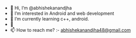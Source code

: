 - 👋 Hi, I’m @abhishekanandjha
- 👀 I’m interested in Android and web development 
- 🌱 I’m currently learning c++, android.
- 💞️ 
- 📫 How to reach me? :- abhishekanandjha48@gmail.com

<!---
abhishekanandjha/abhishekanandjha is a ✨ special ✨ repository because its `README.md` (this file) appears on your GitHub profile.
You can click the Preview link to take a look at your changes.
--->
